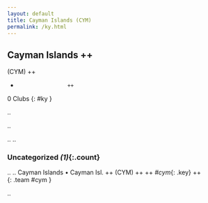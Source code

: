 ```yaml
---
layout: default
title: Cayman Islands (CYM)
permalink: /ky.html
---
```



## Cayman Islands   ++
(CYM)  ++
-                     ++
0 Clubs
{: #ky }


.. 




.. 




.. 
.. 


### Uncategorized _(1)_{:.count}


..
..
Cayman Islands • Cayman Isl.  ++
 (CYM) ++
 ++
_#cym_{: .key} ++
<br>
{: .team #cym }




.. 
 
